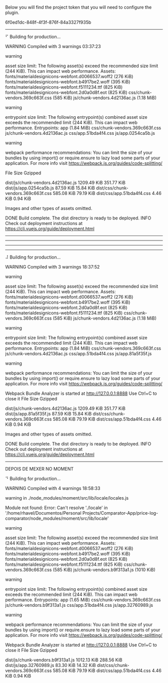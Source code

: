 Below you will find the project token that you will need to configure the plugin.



6f0ed1dc-848f-4f3f-876f-84a3327f935b

-----------

⠋  Building for production...

 WARNING  Compiled with 3 warnings                                      03:37:23

 warning  

asset size limit: The following asset(s) exceed the recommended size limit (244 KiB).
This can impact web performance.
Assets: 
  fonts/materialdesignicons-webfont.d0066537.woff2 (276 KiB)
  fonts/materialdesignicons-webfont.b4917be2.woff (395 KiB)
  fonts/materialdesignicons-webfont.f5111234.ttf (825 KiB)
  fonts/materialdesignicons-webfont.2d0a0d8f.eot (825 KiB)
  css/chunk-vendors.369c663f.css (585 KiB)
  js/chunk-vendors.4d2136ac.js (1.18 MiB)

 warning  

entrypoint size limit: The following entrypoint(s) combined asset size exceeds the recommended limit (244 KiB). This can impact web performance.
Entrypoints:
  app (1.84 MiB)
      css/chunk-vendors.369c663f.css
      js/chunk-vendors.4d2136ac.js
      css/app.51bda4f4.css
      js/app.0254ca5b.js


 warning  

webpack performance recommendations: 
You can limit the size of your bundles by using import() or require.ensure to lazy load some parts of your application.
For more info visit https://webpack.js.org/guides/code-splitting/

  File                                   Size              Gzipped

  dist/js/chunk-vendors.4d2136ac.js      1209.49 KiB       351.77 KiB
  dist/js/app.0254ca5b.js                87.59 KiB         15.84 KiB
  dist/css/chunk-vendors.369c663f.css    585.08 KiB        79.19 KiB
  dist/css/app.51bda4f4.css              4.46 KiB          0.94 KiB

  Images and other types of assets omitted.

 DONE  Build complete. The dist directory is ready to be deployed.
 INFO  Check out deployment instructions at https://cli.vuejs.org/guide/deployment.html

-----------------------------------------------------------------------
-----------------------------------------------------------------------
-----------------------------------------------------------------------
-----------------------------------------------------------------------

⠼  Building for production...

 WARNING  Compiled with 3 warnings                                      18:37:52

 warning  

asset size limit: The following asset(s) exceed the recommended size limit (244 KiB).
This can impact web performance.
Assets: 
  fonts/materialdesignicons-webfont.d0066537.woff2 (276 KiB)
  fonts/materialdesignicons-webfont.b4917be2.woff (395 KiB)
  fonts/materialdesignicons-webfont.2d0a0d8f.eot (825 KiB)
  fonts/materialdesignicons-webfont.f5111234.ttf (825 KiB)
  css/chunk-vendors.369c663f.css (585 KiB)
  js/chunk-vendors.4d2136ac.js (1.18 MiB)

 warning  

entrypoint size limit: The following entrypoint(s) combined asset size exceeds the recommended limit (244 KiB). This can impact web performance.
Entrypoints:
  app (1.84 MiB)
      css/chunk-vendors.369c663f.css
      js/chunk-vendors.4d2136ac.js
      css/app.51bda4f4.css
      js/app.81a5f35f.js


 warning  

webpack performance recommendations: 
You can limit the size of your bundles by using import() or require.ensure to lazy load some parts of your application.
For more info visit https://webpack.js.org/guides/code-splitting/

Webpack Bundle Analyzer is started at http://127.0.0.1:8888
Use Ctrl+C to close it
  File                                   Size              Gzipped

  dist/js/chunk-vendors.4d2136ac.js      1209.49 KiB       351.77 KiB
  dist/js/app.81a5f35f.js                87.59 KiB         15.84 KiB
  dist/css/chunk-vendors.369c663f.css    585.08 KiB        79.19 KiB
  dist/css/app.51bda4f4.css              4.46 KiB          0.94 KiB

  Images and other types of assets omitted.

 DONE  Build complete. The dist directory is ready to be deployed.
 INFO  Check out deployment instructions at https://cli.vuejs.org/guide/deployment.html

-----------------------------------------------

DEPOIS DE MEXER NO MOMENT

⠙  Building for production...

 WARNING  Compiled with 4 warnings                                      18:58:33

 warning  in ./node_modules/moment/src/lib/locale/locales.js

Module not found: Error: Can't resolve './locale' in '/home/rhavel/Documentos/Personal Projects/Comparator-App/price-log-comparator/node_modules/moment/src/lib/locale'

 warning  

asset size limit: The following asset(s) exceed the recommended size limit (244 KiB).
This can impact web performance.
Assets: 
  fonts/materialdesignicons-webfont.d0066537.woff2 (276 KiB)
  fonts/materialdesignicons-webfont.b4917be2.woff (395 KiB)
  fonts/materialdesignicons-webfont.2d0a0d8f.eot (825 KiB)
  fonts/materialdesignicons-webfont.f5111234.ttf (825 KiB)
  css/chunk-vendors.369c663f.css (585 KiB)
  js/chunk-vendors.b9f313a1.js (1010 KiB)

 warning  

entrypoint size limit: The following entrypoint(s) combined asset size exceeds the recommended limit (244 KiB). This can impact web performance.
Entrypoints:
  app (1.65 MiB)
      css/chunk-vendors.369c663f.css
      js/chunk-vendors.b9f313a1.js
      css/app.51bda4f4.css
      js/app.32760989.js


 warning  

webpack performance recommendations: 
You can limit the size of your bundles by using import() or require.ensure to lazy load some parts of your application.
For more info visit https://webpack.js.org/guides/code-splitting/

Webpack Bundle Analyzer is started at http://127.0.0.1:8888
Use Ctrl+C to close it
  File                                   Size              Gzipped

  dist/js/chunk-vendors.b9f313a1.js      1012.13 KiB       288.56 KiB
  dist/js/app.32760989.js                83.30 KiB         14.32 KiB
  dist/css/chunk-vendors.369c663f.css    585.08 KiB        79.19 KiB
  dist/css/app.51bda4f4.css              4.46 KiB          0.94 KiB



